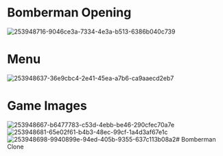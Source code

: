 # Bomberman Opening
![253948716-9046ce3a-7334-4e3a-b513-6386b040c739](https://github.com/ErcanKarahan/Bomberman-Clone/assets/59913025/f0627feb-488e-4f67-b689-9fbaa8d5ca1f)
# Menu
![253948637-36e9cbc4-2e41-45ea-a7b6-ca9aaecd2eb7](https://github.com/ErcanKarahan/Bomberman-Clone/assets/59913025/6545f9d5-4d03-46ab-9f17-ea788b8be635)
# Game Images
![253948667-b6477783-c53d-4ebb-be46-290cfec70a7e](https://github.com/ErcanKarahan/Bomberman-Clone/assets/59913025/92ac89f9-c09c-4085-be0e-159bf3cf32ff)
![253948681-65e02f61-b4b3-48ec-99cf-1a4d3af67e1c](https://github.com/ErcanKarahan/Bomberman-Clone/assets/59913025/14be19d4-1d11-42e9-9e50-23e53cbedf80)
![253948698-9940899e-94ed-405b-9355-637c113b08a2](https://github.com/ErcanKarahan/Bomberman-Clone/assets/59913025/320ec9ed-fa5d-4868-8bc4-246f447b264f)# Bomberman Clone
 

